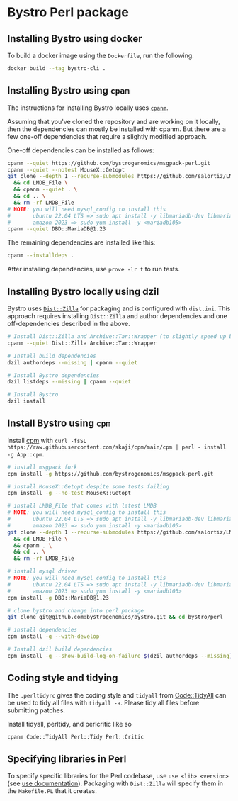 # Bystro Perl package


## Installing Bystro using docker

To build a docker image using the `Dockerfile`, run the following:

```bash
docker build --tag bystro-cli .
```

## Installing Bystro using `cpam`

The instructions for installing Bystro locally uses [`cpanm`](https://metacpan.org/pod/App::cpanminus).

Assuming that you've cloned the repository and are working on it locally, then the dependencies can mostly be installed with cpanm.
But there are a few one-off dependencies that require a slightly modified approach.

One-off dependencies can be installed as follows:

```bash
cpanm --quiet https://github.com/bystrogenomics/msgpack-perl.git
cpanm --quiet --notest MouseX::Getopt
git clone --depth 1 --recurse-submodules https://github.com/salortiz/LMDB_File.git \
  && cd LMDB_File \
  && cpanm --quiet . \
  && cd .. \
  && rm -rf LMDB_File
# NOTE: you will need mysql_config to install this
#       ubuntu 22.04 LTS => sudo apt install -y libmariadb-dev libmariadb-dev-compat
#       amazon 2023 => sudo yum install -y <mariadb105>
cpanm --quiet DBD::MariaDB@1.23
```

The remaining dependencies are installed like this:

```bash
cpanm --installdeps .
```

After installing dependencies, use `prove -lr t` to run tests.

## Installing Bystro locally using dzil

Bystro uses [`Dist::Zilla`](https://github.com/rjbs/dist-zilla) for packaging and is configured with `dist.ini`.
This approach requires installing `Dist::Zilla` and author dependencies and one off-dependencies described in the  above.

```bash
# Install Dist::Zilla and Archive::Tar::Wrapper (to slightly speed up building)
cpanm --quiet Dist::Zilla Archive::Tar::Wrapper

# Install build dependencies
dzil authordeps --missing | cpanm --quiet

# Install Bystro dependencies
dzil listdeps --missing | cpanm --quiet

# Install Bystro
dzil install
```

## Install Bystro using `cpm`

Install [cpm](https://metacpan.org/pod/App::cpm) with `curl -fsSL https://raw.githubusercontent.com/skaji/cpm/main/cpm | perl - install -g App::cpm`.

```bash
# install msgpack fork
cpm install -g https://github.com/bystrogenomics/msgpack-perl.git

# install MouseX::Getopt despite some tests failing
cpm install -g --no-test MouseX::Getopt

# install LMDB_File that comes with latest LMDB
# NOTE: you will need mysql_config to install this
#       ubuntu 22.04 LTS => sudo apt install -y libmariadb-dev libmariadb-dev-compat
#       amazon 2023 => sudo yum install -y <mariadb105>
git clone --depth 1 --recurse-submodules https://github.com/salortiz/LMDB_File.git \
  && cd LMDB_File \
  && cpanm . \
  && cd .. \
  && rm -rf LMDB_File

# install mysql driver
# NOTE: you will need mysql_config to install this
#       ubuntu 22.04 LTS => sudo apt install -y libmariadb-dev libmariadb-dev-compat
#       amazon 2023 => sudo yum install -y <mariadb105>
cpm install -g DBD::MariaDB@1.23

# clone bystro and change into perl package
git clone git@github.com:bystrogenomics/bystro.git && cd bystro/perl

# install dependencies
cpm install -g --with-develop

# Install dzil build dependencies
cpm install -g --show-build-log-on-failure $(dzil authordeps --missing)
```

## Coding style and tidying

The `.perltidyrc` gives the coding style and `tidyall` from [Code::TidyAll](https://metacpan.org/dist/Code-TidyAll) can be used to tidy all files with `tidyall -a`.
Please tidy all files before submitting patches.

Install tidyall, perltidy, and perlcritic like so

```bash
cpanm Code::TidyAll Perl::Tidy Perl::Critic
```

## Specifying libraries in Perl

To specify specific libraries for the Perl codebase, use `use <lib> <version>` (see [use documentation](https://perldoc.perl.org/functions/use)).
Packaging with `Dist::Zilla` will specify them in the `Makefile.PL` that it creates.